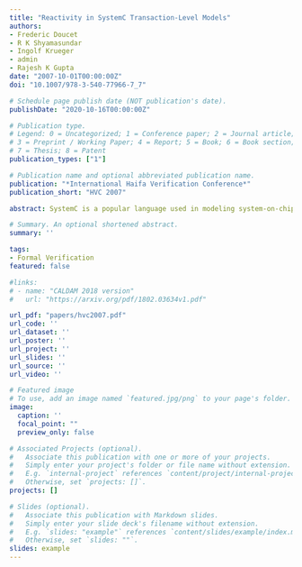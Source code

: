 ```yaml
---
title: "Reactivity in SystemC Transaction-Level Models"
authors:
- Frederic Doucet
- R K Shyamasundar
- Ingolf Krueger
- admin
- Rajesh K Gupta
date: "2007-10-01T00:00:00Z"
doi: "10.1007/978-3-540-77966-7_7"

# Schedule page publish date (NOT publication's date).
publishDate: "2020-10-16T00:00:00Z"

# Publication type.
# Legend: 0 = Uncategorized; 1 = Conference paper; 2 = Journal article;
# 3 = Preprint / Working Paper; 4 = Report; 5 = Book; 6 = Book section;
# 7 = Thesis; 8 = Patent
publication_types: ["1"]

# Publication name and optional abbreviated publication name.
publication: "*International Haifa Verification Conference*"
publication_short: "HVC 2007"

abstract: SystemC is a popular language used in modeling system-on-chip implementations. To support this task at a high level of abstraction, transaction-level modeling (TLM) libraries have been recently developped. While TLM libraries are useful, it is difficult to capture the reactive nature of certain transactions with the constructs currently available in the SystemC and TLM libraries. In this paper, we propose an approach to specify and verify reactive transactions in SystemC designs. Reactive transactions are different from TLM transactions in the sense that a transaction can be killed or reset. Our approach consists of\: (1) a language to describe reactive transactions that can be translated to verification monitors, (2) an architectural pattern to implement reactive transactions, and (3) the verification support to verify that the design does not deadlock, allows only legal behaviors and is always responsive. We illustrate our approach through an example of a transactional memory system where a transaction can be killed or reset before its completion. We identify the architectural patterns for reactive transactions. Our results demonstrate the feasibility of our approach as well as support for a comprehensive verification using RuleBase\/NuSMV tools

# Summary. An optional shortened abstract.
summary: ''

tags:
- Formal Verification
featured: false

#links:
# - name: "CALDAM 2018 version"
#   url: "https://arxiv.org/pdf/1802.03634v1.pdf"

url_pdf: "papers/hvc2007.pdf"
url_code: ''
url_dataset: ''
url_poster: ''
url_project: ''
url_slides: ''
url_source: ''
url_video: ''

# Featured image
# To use, add an image named `featured.jpg/png` to your page's folder. 
image:
  caption: ''
  focal_point: ""
  preview_only: false

# Associated Projects (optional).
#   Associate this publication with one or more of your projects.
#   Simply enter your project's folder or file name without extension.
#   E.g. `internal-project` references `content/project/internal-project/index.md`.
#   Otherwise, set `projects: []`.
projects: []

# Slides (optional).
#   Associate this publication with Markdown slides.
#   Simply enter your slide deck's filename without extension.
#   E.g. `slides: "example"` references `content/slides/example/index.md`.
#   Otherwise, set `slides: ""`.
slides: example
---
```


